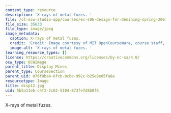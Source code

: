 ```yaml
---
content_type: resource
description: 'X-rays of metal fuzes. '
file: /ol-ocw-studio-app/courses/ec-s06-design-for-demining-spring-2007/5b5a11ebc4f22c625104873fe7d8b0f6_disp12.jpg
file_size: 35633
file_type: image/jpeg
image_metadata:
  caption: X-rays of metal fuzes.
  credit: 'Credit: Image courtesy of MIT OpenCourseWare, course staff, and students.'
  image-alt: 'X-rays of metal fuzes. '
learning_resource_types: []
license: https://creativecommons.org/licenses/by-nc-sa/4.0/
ocw_type: OCWImage
parent_title: Display Mines
parent_type: CourseSection
parent_uid: 076f9ba4-6fcb-8cbe-992c-b25e9e05fa8a
resourcetype: Image
title: disp12.jpg
uid: 5b5a11eb-c4f2-2c62-5104-873fe7d8b0f6
---
```

X-rays of metal fuzes. 